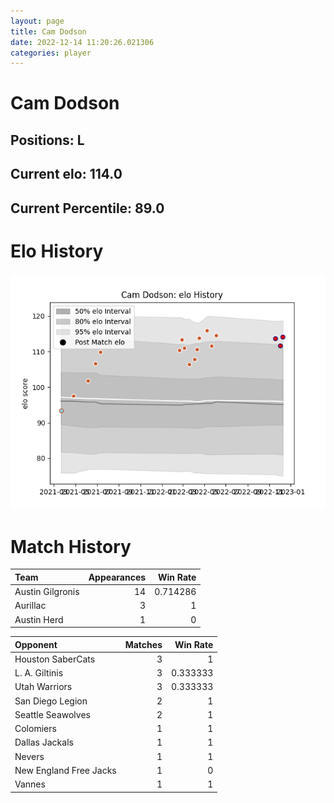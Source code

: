 ```yaml
---  
layout: page  
title: Cam Dodson  
date: 2022-12-14 11:20:26.021306  
categories: player  
---
```

# Cam Dodson

## Positions: L

## Current elo: 114.0

## Current Percentile: 89.0

# Elo History


![elo history](history_CamDodson.png)
# Match History


| Team             |   Appearances |   Win Rate |
|:-----------------|--------------:|-----------:|
| Austin Gilgronis |            14 |   0.714286 |
| Aurillac         |             3 |   1        |
| Austin Herd      |             1 |   0        |

| Opponent               |   Matches |   Win Rate |
|:-----------------------|----------:|-----------:|
| Houston SaberCats      |         3 |   1        |
| L. A. Giltinis         |         3 |   0.333333 |
| Utah Warriors          |         3 |   0.333333 |
| San Diego Legion       |         2 |   1        |
| Seattle Seawolves      |         2 |   1        |
| Colomiers              |         1 |   1        |
| Dallas Jackals         |         1 |   1        |
| Nevers                 |         1 |   1        |
| New England Free Jacks |         1 |   0        |
| Vannes                 |         1 |   1        |